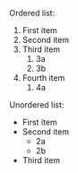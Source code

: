 Ordered list:
1. First item
2. Second item
3. Third item
    1. 3a
    2. 3b
4. Fourth item
    1. 4a

Unordered list:
* First item
* Second item
    * 2a
    * 2b
* Third item
